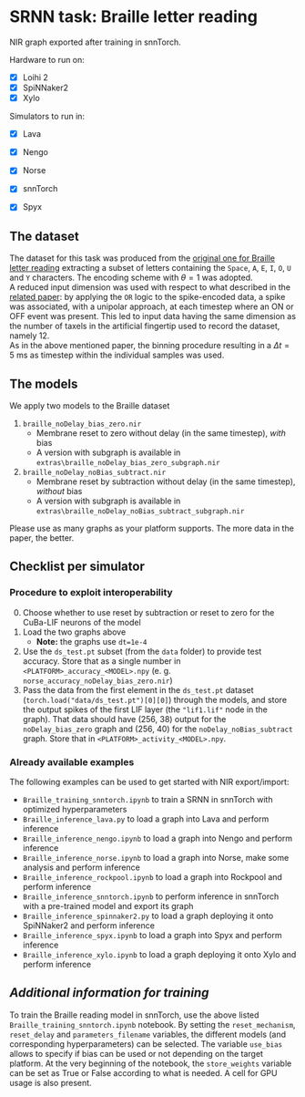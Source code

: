# SRNN task: Braille letter reading

NIR graph exported after training in snnTorch.

Hardware to run on:
- [x] Loihi 2
- [x] SpiNNaker2
- [x] Xylo

Simulators to run in:
- [x] Lava
- [x] Nengo
- [x] Norse
- [x] snnTorch
- [x] Spyx


## The dataset

The dataset for this task was produced from the [original one for Braille letter reading](https://zenodo.org/records/7050094) extracting a subset of letters containing the `Space`, `A`, `E`, `I`, `O`, `U` and `Y` characters. The encoding scheme with $\theta = 1$ was adopted. \
A reduced input dimension was used with respect to what described in the [related paper](https://www.frontiersin.org/articles/10.3389/fnins.2022.951164/full): by applying the `OR` logic to the spike-encoded data, a spike was associated, with a unipolar approach, at each timestep where an ON or OFF event was present. This led to input data having the same dimension as the number of taxels in the artificial fingertip used to record the dataset, namely 12.\
As in the above mentioned paper, the binning procedure resulting in a $\Delta t = 5\text{ ms}$ as timestep within the individual samples was used.

## The models
We apply two models to the Braille dataset
1. `braille_noDelay_bias_zero.nir`
    * Membrane reset to zero without delay (in the same timestep), *with* bias
    * A version with subgraph is available in `extras\braille_noDelay_bias_zero_subgraph.nir`
3. `braille_noDelay_noBias_subtract.nir`
    * Membrane reset by subtraction without delay (in the same timestep), *without* bias
    * A version with subgraph is available in `extras\braille_noDelay_noBias_subtract_subgraph.nir`

Please use as many graphs as your platform supports. The more data in the paper, the better.

## Checklist per simulator 

### Procedure to exploit interoperability

0. Choose whether to use reset by subtraction or reset to zero for the CuBa-LIF neurons of the model
1. Load the two graphs above
   * **Note:** the graphs use `dt=1e-4`
3. Use the `ds_test.pt` subset (from the `data` folder) to provide test accuracy. Store that as a single number in `<PLATFORM>_accuracy_<MODEL>.npy` (e. g. `norse_accuracy_noDelay_bias_zero.nir`)
4. Pass the data from the first element in the `ds_test.pt` dataset (`torch.load("data/ds_test.pt")[0][0]`) through the models, and store the output spikes of the first LIF layer (the `"lif1.lif"` node in the graph). That data should have (256, 38) output for the `noDelay_bias_zero` graph and (256, 40) for the `noDelay_noBias_subtract` graph. Store that in `<PLATFORM>_activity_<MODEL>.npy`.

### Already available examples

The following examples can be used to get started with NIR export/import:
 - `Braille_training_snntorch.ipynb` to train a SRNN in snnTorch with optimized hyperparameters
 - `Braille_inference_lava.py` to load a graph into Lava and perform inference
 - `Braille_inference_nengo.ipynb` to load a graph into Nengo and perform inference
 - `Braille_inference_norse.ipynb` to load a graph into Norse, make some analysis and perform inference
 - `Braille_inference_rockpool.ipynb` to load a graph into Rockpool and perform inference
 - `Braille_inference_snntorch.ipynb` to perform inference in snnTorch with a pre-trained model and export its graph
 - `Braille_inference_spinnaker2.py` to load a graph deploying it onto SpiNNaker2 and perform inference
 - `Braille_inference_spyx.ipynb` to load a graph into Spyx and perform inference
 - `Braille_inference_xylo.ipynb` to load a graph deploying it onto Xylo and perform inference


## *Additional information for training*

To train the Braille reading model in snnTorch, use the above listed `Braille_training_snntorch.ipynb` notebook. By setting the `reset_mechanism`, `reset_delay` and `parameters_filename` variables, the different models (and corresponding hyperparameters) can be selected. The variable `use_bias` allows to specify if bias can be used or not depending on the target platform. At the very beginning of the notebook, the `store_weights` variable can be set as True or False according to what is needed. A cell for GPU usage is also present.
